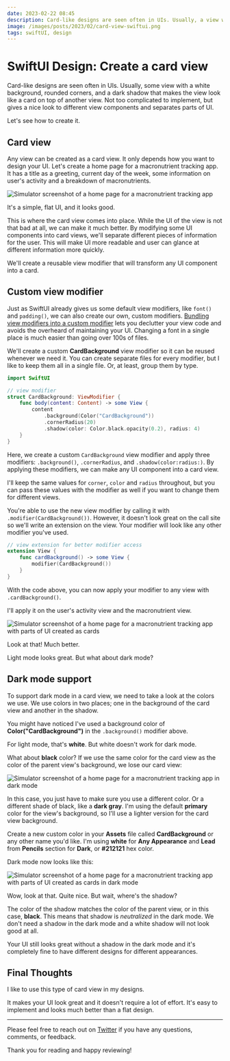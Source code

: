 ```yaml
---
date: 2023-02-22 08:45
description: Card-like designs are seen often in UIs. Usually, a view with a white background, rounded corners, and a dark shadow that makes the view look like a card on top of another view. It gives a nice look to different view components and separates parts of UI.
image: /images/posts/2023/02/card-view-swiftui.png
tags: swiftUI, design 
---
```


# SwiftUI Design: Create a card view

Card-like designs are seen often in UIs. Usually, some view with a white background, rounded corners, and a dark shadow that makes the view look like a card on top of another view. Not too complicated to implement, but gives a nice look to different view components and separates parts of UI. 

Let's see how to create it.

## Card view

Any view can be created as a card view. It only depends how you want to design your UI. Let's create a home page for a macronutrient tracking app. It has a title as a greeting, current day of the week, some information on user's activity and a breakdown of macronutrients.

![Simulator screenshot of a home page for a macronutrient tracking app](https://www.danijelavrzan.com/images/posts/2023/02/card-view-swiftui-01.png "Simulator screenshot of a home page for a macronutrient tracking app")

It's a simple, flat UI, and it looks good. 

This is where the card view comes into place. While the UI of the view is not that bad at all, we can make it much better. By modifying some UI components into card views, we'll separate different pieces of information for the user. This will make UI more readable and user can glance at different information more quickly.

We'll create a reusable view modifier that will transform any UI component into a card.

## Custom view modifier

Just as SwiftUI already gives us some default view modifiers, like `font()` and `padding()`, we can also create our own, custom modifiers. [Bundling view modifiers into a custom modifier](https://developer.apple.com/documentation/swiftui/reducing-view-modifier-maintenance) lets you declutter your view code and avoids the overheard of maintaining your UI. Changing a font in a single place is much easier than going over 100s of files.

We'll create a custom **CardBackground** view modifier so it can be reused whenever we need it. You can create separate files for every modifier, but I like to keep them all in a single file. Or, at least, group them by type. 

```swift
import SwiftUI

// view modifier
struct CardBackground: ViewModifier {
    func body(content: Content) -> some View {
        content
            .background(Color("CardBackground"))
            .cornerRadius(20)
            .shadow(color: Color.black.opacity(0.2), radius: 4)
    }
}
```

Here, we create a custom `CardBackground` view modifier and apply three modifiers: `.background()`, `.cornerRadius`, and `.shadow(color:radius:)`. By applying these modifiers, we can make any UI component into a card view.

I'll keep the same values for `corner`, `color` and `radius` throughout, but you can pass these values with the modifier as well if you want to change them for different views.

You're able to use the new view modifier by calling it with `.modifier(CardBackground())`. However, it doesn't look great on the call site so we'll write an extension on the view. Your modifier will look like any other modifier you've used.

```swift
// view extension for better modifier access
extension View {
    func cardBackground() -> some View {
        modifier(CardBackground())
    }
}
```

With the code above, you can now apply your modifier to any view with `.cardBackground()`. 

I'll apply it on the user's activity view and the macronutrient view. 

![Simulator screenshot of a home page for a macronutrient tracking app with parts of UI created as cards](https://www.danijelavrzan.com/images/posts/2023/02/card-view-swiftui-02.png "Simulator screenshot of a home page for a macronutrient tracking app with parts of UI created as cards")

Look at that! Much better.

Light mode looks great. But what about dark mode? 

## Dark mode support

To support dark mode in a card view, we need to take a look at the colors we use. We use colors in two places; one in the background of the card view and another in the shadow.  

You might have noticed I've used a background color of **Color("CardBackground")** in the `.background()` modifier above. 

For light mode, that's **white**. But white doesn't work for dark mode. 

What about **black** color? If we use the same color for the card view as the color of the parent view's background, we lose our card view:

![Simulator screenshot of a home page for a macronutrient tracking app in dark mode](https://www.danijelavrzan.com/images/posts/2023/02/card-view-swiftui-03.png "Simulator screenshot of a home page for a macronutrient tracking app in dark mode")

In this case, you just have to make sure you use a different color. Or a different shade of black, like a **dark gray**. I'm using the default **primary** color for the view's background, so I'll use a lighter version for the card view background.  

Create a new custom color in your **Assets** file called **CardBackground** or any other name you'd like. I'm using **white** for **Any Appearance** and **Lead** from **Pencils** section for **Dark**, or **#212121** hex color.

Dark mode now looks like this:

![Simulator screenshot of a home page for a macronutrient tracking app with parts of UI created as cards in dark mode](https://www.danijelavrzan.com/images/posts/2023/02/card-view-swiftui-04.png "Simulator screenshot of a home page for a macronutrient tracking app with parts of UI created as cards in dark mode")

Wow, look at that. Quite nice. But wait, where's the shadow?

The color of the shadow matches the color of the parent view, or in this case, **black**. This means that shadow is *neutralized* in the dark mode. We don't need a shadow in the dark mode and a white shadow will not look good at all. 

Your UI still looks great without a shadow in the dark mode and it's completely fine to have different designs for different appearances. 

## Final Thoughts

I like to use this type of card view in my designs. 

It makes your UI look great and it doesn't require a lot of effort. It's easy to implement and looks much better than a flat design.

***

Please feel free to reach out on [Twitter](https://twitter.com/dvrzan) if you have any questions, comments, or feedback.

Thank you for reading and happy reviewing!
